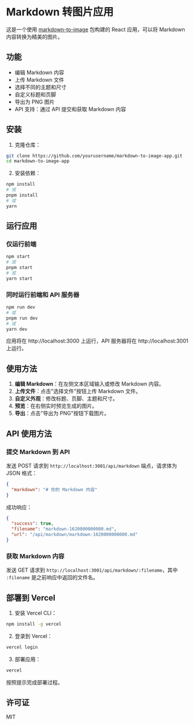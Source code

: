 # Markdown 转图片应用

这是一个使用 [markdown-to-image](https://github.com/gcui-art/markdown-to-image) 包构建的 React 应用，可以将 Markdown 内容转换为精美的图片。

## 功能

- 编辑 Markdown 内容
- 上传 Markdown 文件
- 选择不同的主题和尺寸
- 自定义标题和页脚
- 导出为 PNG 图片
- API 支持：通过 API 提交和获取 Markdown 内容

## 安装

1. 克隆仓库：

```bash
git clone https://github.com/yourusername/markdown-to-image-app.git
cd markdown-to-image-app
```

2. 安装依赖：

```bash
npm install
# 或
pnpm install
# 或
yarn
```

## 运行应用

### 仅运行前端

```bash
npm start
# 或
pnpm start
# 或
yarn start
```

### 同时运行前端和 API 服务器

```bash
npm run dev
# 或
pnpm run dev
# 或
yarn dev
```

应用将在 http://localhost:3000 上运行，API 服务器将在 http://localhost:3001 上运行。

## 使用方法

1. **编辑 Markdown**：在左侧文本区域输入或修改 Markdown 内容。
2. **上传文件**：点击"选择文件"按钮上传 Markdown 文件。
3. **自定义外观**：修改标题、页脚、主题和尺寸。
4. **预览**：在右侧实时预览生成的图片。
5. **导出**：点击"导出为 PNG"按钮下载图片。

## API 使用方法

### 提交 Markdown 到 API

发送 POST 请求到 `http://localhost:3001/api/markdown` 端点，请求体为 JSON 格式：

```json
{
  "markdown": "# 你的 Markdown 内容"
}
```

成功响应：

```json
{
  "success": true,
  "filename": "markdown-1620000000000.md",
  "url": "/api/markdown/markdown-1620000000000.md"
}
```

### 获取 Markdown 内容

发送 GET 请求到 `http://localhost:3001/api/markdown/:filename`，其中 `:filename` 是之前响应中返回的文件名。

## 部署到 Vercel

1. 安装 Vercel CLI：

```bash
npm install -g vercel
```

2. 登录到 Vercel：

```bash
vercel login
```

3. 部署应用：

```bash
vercel
```

按照提示完成部署过程。

## 许可证

MIT

